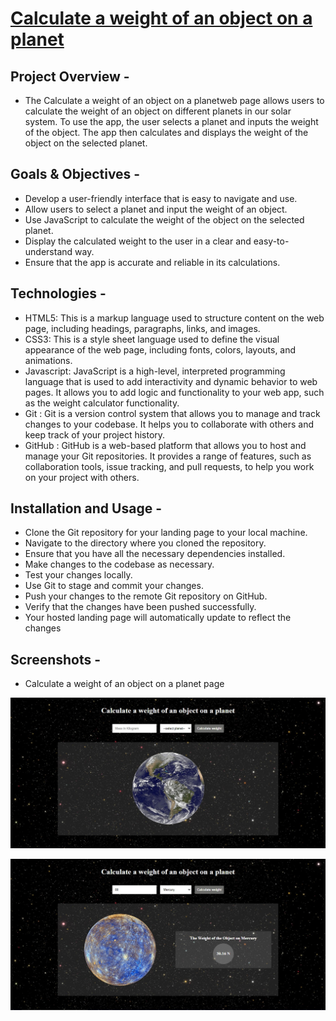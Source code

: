 # [Calculate a weight of an object on a planet](https://alpha-santhosh.github.io/Calculate-a-weight-of-an-object-on-a-planet/)

## Project Overview -
- The Calculate a weight of an object on a planetweb page allows users to calculate the weight of an object on different planets in our solar system. To use the app, the user selects a planet and inputs the weight of the object. The app then calculates and displays the weight of the object on the selected planet.

## Goals & Objectives -
- Develop a user-friendly interface that is easy to navigate and use.
- Allow users to select a planet and input the weight of an object.
- Use JavaScript to calculate the weight of the object on the selected planet.
- Display the calculated weight to the user in a clear and easy-to-understand way.
- Ensure that the app is accurate and reliable in its calculations.

## Technologies -
- HTML5: This is a markup language used to structure content on the web page, including headings, paragraphs, links, and images.
- CSS3: This is a style sheet language used to define the visual appearance of the web page, including fonts, colors, layouts, and animations.
- Javascript: JavaScript is a high-level, interpreted programming language that is used to add interactivity and dynamic behavior to web pages. It allows you to add     logic and functionality to your web app, such as the weight calculator functionality.
- Git : Git is a version control system that allows you to manage and track changes to your codebase. It helps you to collaborate with others and keep track of your     project history.
- GitHub : GitHub is a web-based platform that allows you to host and manage your Git repositories. It provides a range of features, such as collaboration tools, issue   tracking, and pull requests, to help you work on your project with others.

## Installation and Usage -
- Clone the Git repository for your landing page to your local machine.
- Navigate to the directory where you cloned the repository.
- Ensure that you have all the necessary dependencies installed.
- Make changes to the codebase as necessary.
- Test your changes locally.
- Use Git to stage and commit your changes.
- Push your changes to the remote Git repository on GitHub.
- Verify that the changes have been pushed successfully.
- Your hosted landing page will automatically update to reflect the changes

## Screenshots -
- Calculate a weight of an object on a planet page

![Calculate a weight of an object on a planet](https://raw.githubusercontent.com/Alpha-santhosh/Calculate-a-weight-of-an-object-on-a-planet/main/home.jpg)

![Calculate a weight of an object on a planet](https://raw.githubusercontent.com/Alpha-santhosh/Calculate-a-weight-of-an-object-on-a-planet/main/example.jpg)
